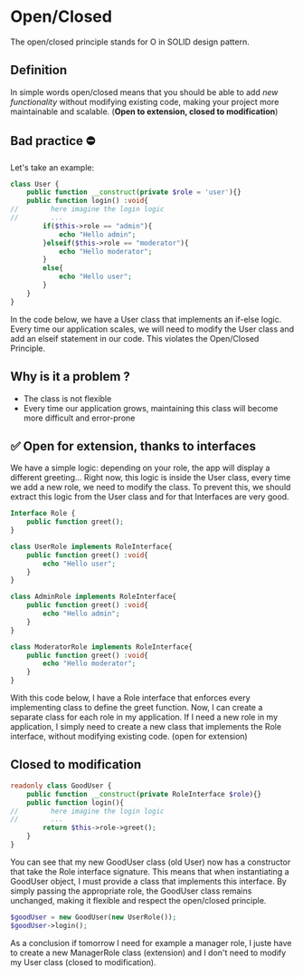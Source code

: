 # Open/Closed

The open/closed principle stands for O in SOLID design pattern.

## Definition

In simple words open/closed means that you should be able to add *new functionality* without modifying existing code, making your project more maintainable and scalable. (**Open to extension, closed to modification**)

## Bad practice :no_entry:

Let's take an example:

```php
class User {
    public function __construct(private $role = 'user'){}
    public function login() :void{
//        here imagine the login logic
//        ...
        if($this->role == "admin"){
            echo "Hello admin";
        }elseif($this->role == "moderator"){
            echo "Hello moderator";
        }
        else{
            echo "Hello user";
        }
    }
}

```
In the code below, we have a User class that implements an if-else logic. Every time our application scales, we will need to modify the User class and add an elseif statement in our code. This violates the Open/Closed Principle.

## Why is it a problem ?
- The class is not flexible
- Every time our application grows, maintaining this class will become more difficult and error-prone

## ✅ Open for extension, thanks to interfaces

We have a simple logic: depending on your role, the app will display a different greeting...
Right now, this logic is inside the User class, every time we add a new role, we need to modify the class.
To prevent this, we should extract this logic from the User class and for that Interfaces are very good.

```php
Interface Role {
    public function greet();
}

class UserRole implements RoleInterface{
    public function greet() :void{
        echo "Hello user";
    }
}

class AdminRole implements RoleInterface{
    public function greet() :void{
        echo "Hello admin";
    }
}

class ModeratorRole implements RoleInterface{
    public function greet() :void{
        echo "Hello moderator";
    }
}

```
With this code below, I have a Role interface that enforces every implementing class to define the greet function.
Now, I can create a separate class for each role in my application. If I need a new role in my application, I simply need to create a new class that implements the Role interface, without modifying existing code. (open for extension)

## Closed to modification

```php
readonly class GoodUser {
    public function __construct(private RoleInterface $role){}
    public function login(){
//        here imagine the login logic
//        ...
        return $this->role->greet();
    }
}
```

You can see that my new GoodUser class (old User) now has a constructor that take the Role interface signature. This means that when instantiating a GoodUser object, I must provide a class that implements this interface. By simply passing the appropriate role, the GoodUser class remains unchanged, making it flexible and respect the open/closed principle.

```php
$goodUser = new GoodUser(new UserRole());
$goodUser->login();
```

As a conclusion if tomorrow I need for example a manager role, I juste have to create a new ManagerRole class (extension) and I don't need to modify my User class (closed to modification).

